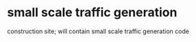 # small scale traffic generation

construction site; will contain small scale traffic generation code
